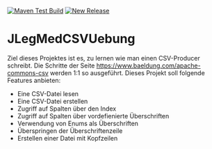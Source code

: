
[![Maven Test Build](https://github.com/shs-it/JLegMedCSVUebung.git/actions/workflows/mavenBuild.yml/badge.svg)](https://github.com/shs-it/JLegMedCSVUebung.git/actions/workflows/mavenBuild.yml)
[![New Release](https://github.com/shs-it/JLegMedCSVUebung.git/actions/workflows/newRelease.yml/badge.svg)](https://github.com/shs-it/JLegMedCSVUebung.git/actions/workflows/newRelease.yml)

# JLegMedCSVUebung
Ziel dieses Projektes ist es, zu lernen wie man einen CSV-Producer schreibt. Die Schritte der Seite https://www.baeldung.com/apache-commons-csv werden 1:1 so ausgeführt.
Dieses Projekt soll folgende Features anbieten:

* Eine CSV-Datei lesen
* Eine CSV-Datei erstellen
* Zugriff auf Spalten über den Index
* Zugriff auf Spalten über vordefienierte Überschriften
* Verwendung von Enums als Überschriften
* Überspringen der Überschriftenzeile
* Erstellen einer Datei mit Kopfzeilen

